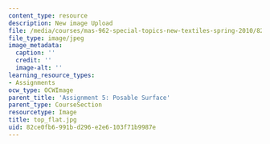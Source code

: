 ```yaml
---
content_type: resource
description: New image Upload
file: /media/courses/mas-962-special-topics-new-textiles-spring-2010/82ce0fb6991bd296e2e6103f71b9987e_top_flat.jpg
file_type: image/jpeg
image_metadata:
  caption: ''
  credit: ''
  image-alt: ''
learning_resource_types:
- Assignments
ocw_type: OCWImage
parent_title: 'Assignment 5: Posable Surface'
parent_type: CourseSection
resourcetype: Image
title: top_flat.jpg
uid: 82ce0fb6-991b-d296-e2e6-103f71b9987e
---
```

